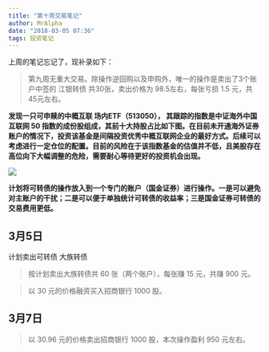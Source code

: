 ```yaml
---
title: "第十周交易笔记"
author: MrAlpha
date: "2018-03-05 07:36"
tags: 投资笔记
---
```


上周的笔记忘记了，现补录如下：

> 第九周无重大交易。除操作逆回购以及申购外，唯一的操作是卖出了3个账户中签的 江银转债 共30张，卖出价格为 98.5左右，每张亏损 1.5 元，共45元左右。

**发现一只可申赎的中概互联 场内ETF（513050）， 其跟踪的指数是中证海外中国互联网 50 指数的成份股组成，其前十大持股占比如下图。在目前未开通海外证券账户的情况下，投资该基金是间隔投资优秀中概互联网企业的最好方式。后续可以考虑进行一定仓位的配置。目前的风险在于该指数基金的估值并不低，且美股存在高位向下大幅调整的危险，需要耐心等待更好的投资机会出现。**

![](http://7xonmk.com1.z0.glb.clouddn.com/2018-03-05_8-29-22.jpg)

**计划将可转债的操作放入到一个专门的账户（国金证券）进行操作。一是可以避免对主账户的干扰；二是可以便于单独统计可转债的收益率；三是国金证券可转债的交易费用更低。**

## 3月5日

计划卖出可转债 大族转债

> 按计划卖出大族转债共 60 张（两个账户），每张赚 15 元，共赚 900 元。

> 以 30 元的价格融资买入招商银行 1000 股。

## 3月7日

> 以 30.96 元的价格卖出招商银行 1000 股，本次操作盈利 950 元左右。
